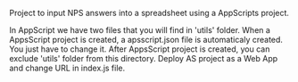 Project to input NPS answers into a spreadsheet using a AppScripts project.

In AppScript we have two files that you will find in 'utils' folder. When a AppsScript project is created, a apsscript.json file is automaticaly created. You just have to change it. After AppsScript project is created, you can exclude 'utils' folder from this directory. Deploy AS project as a Web App and change URL in index.js file.
